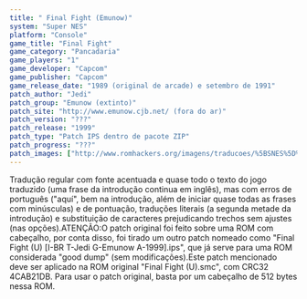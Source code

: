 ```yaml
---
title: " Final Fight (Emunow)"
system: "Super NES"
platform: "Console"
game_title: "Final Fight"
game_category: "Pancadaria"
game_players: "1"
game_developer: "Capcom"
game_publisher: "Capcom"
game_release_date: "1989 (original de arcade) e setembro de 1991"
patch_author: "Jedi"
patch_group: "Emunow (extinto)"
patch_site: "http://www.emunow.cjb.net/ (fora do ar)"
patch_version: "???"
patch_release: "1999"
patch_type: "Patch IPS dentro de pacote ZIP"
patch_progress: "???"
patch_images: ["http://www.romhackers.org/imagens/traducoes/%5BSNES%5D%20Final%20Fight%20-%20Emunow%20-%201.png","http://www.romhackers.org/imagens/traducoes/%5BSNES%5D%20Final%20Fight%20-%20Emunow%20-%202.png","http://www.romhackers.org/imagens/traducoes/%5BSNES%5D%20Final%20Fight%20-%20Emunow%20-%203.png"]
---
```

Tradução regular com fonte acentuada e quase todo o texto do jogo traduzido (uma frase da introdução continua em inglês), mas com erros de português ("aquí", bem na introdução, além de iniciar quase todas as frases com minúsculas) e de pontuação, traduções literais (a segunda metade da introdução) e substituição de caracteres prejudicando trechos sem ajustes (nas opções).ATENÇÃO:O patch original foi feito sobre uma ROM com cabeçalho, por conta disso, foi tirado um outro patch nomeado como "Final Fight (U) [I-BR T-Jedi G-Emunow A-1999].ips", que já serve para uma ROM considerada "good dump" (sem modificações).Este patch mencionado deve ser aplicado na ROM original "Final Fight (U).smc", com CRC32 4CAB21DB. Para usar o patch original, basta por um cabeçalho de 512 bytes nessa ROM.